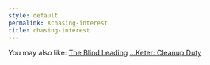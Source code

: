 ```yaml
---
style: default
permalink: Xchasing-interest
title: chasing-interest
---
```

You may also like:
[The Blind Leading](http://scp-wiki.net/the-blind-leading)
[...Keter: Cleanup Duty](http://scp-wiki.net/keter-cleanup-duty)